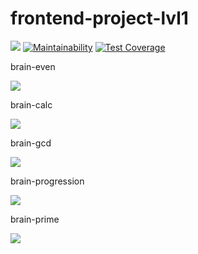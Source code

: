 # frontend-project-lvl1

[![](https://github.com/touristfreeman/frontend-project-lvl1/workflows/Action%20-%20make%20lint/badge.svg)](https://github.com/touristfreeman/frontend-project-lvl1/actions)
[![Maintainability](https://api.codeclimate.com/v1/badges/53ab2362517e54c0d162/maintainability)](https://codeclimate.com/github/touristfreeman/frontend-project-lvl1/maintainability)
[![Test Coverage](https://api.codeclimate.com/v1/badges/53ab2362517e54c0d162/test_coverage)](https://codeclimate.com/github/touristfreeman/frontend-project-lvl1/test_coverage)

<p>brain-even</p>
<a href="https://asciinema.org/a/JHtzz3Xvrw3en9SgbZ1XzNXy4" target="_blank"><img src="https://asciinema.org/a/JHtzz3Xvrw3en9SgbZ1XzNXy4.svg" /></a>

<p>brain-calc</p>
<a href="https://asciinema.org/a/306254" target="_blank"><img src="https://asciinema.org/a/306254.svg" /></a>

<p>brain-gcd</p>
<a href="https://asciinema.org/a/306306" target="_blank"><img src="https://asciinema.org/a/306306.svg" /></a>

<p>brain-progression</p>
<a href="https://asciinema.org/a/306324" target="_blank"><img src="https://asciinema.org/a/306324.svg" /></a>

<p>brain-prime</p>
<a href="https://asciinema.org/a/306316" target="_blank"><img src="https://asciinema.org/a/306316.svg" /></a>

